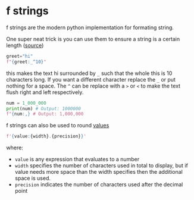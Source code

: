 # f strings

f strings are the modern python implementation for formating string.

One super neat trick is you can use them to ensure a string is a certain length ([source](https://youtu.be/dvqFNOhNIjM))

```python
greet="hi"
f"{greet:_^10}"
```

this makes the text hi surrounded by `_` such that the whole this is 10 characters long. If you want a different character replace the `_` or put nothing for a space. The `^` can be replace with a `>` or `<` to make the text flush right and left respectively.


```python
num = 1_000_000
print(num) # Output: 1000000
f"{num:,} # Output: 1,000,000
```

f strings can also be used to round [values](https://stackoverflow.com/a/50340297)


```python
f'{value:{width}.{precision}}'
```

where:

- `value` is any expression that evaluates to a number
- `width` specifies the number of characters used in total to display, but if value needs more space than the width specifies then the additional space is used.
- `precision` indicates the number of characters used after the decimal point
